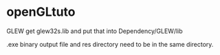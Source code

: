 # openGLtuto

GLEW
get glew32s.lib and put that into Dependency/GLEW/lib

.exe binary output file and res directory need to be in the same directory.
